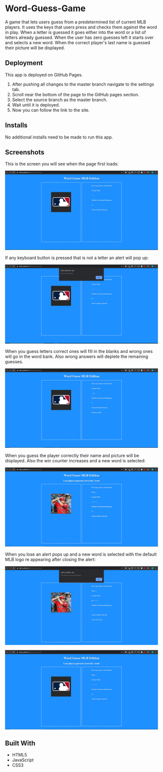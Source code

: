 # Word-Guess-Game
A game that lets users guess from a predetermined list of current MLB players. It uses the keys that users press and checks them against the word in play. When a letter is guessed it goes either into the word or a list of letters already guessed. When the user has zero guesses left it starts over and selects a new word. When the correct player's last name is guessed their picture will be displayed.

## Deployment 
This app is deployed on GitHub Pages.
1. After pushing all changes to the master branch navigate to the settings tab.
1. Scroll near the bottom of the page to the GitHub pages section.
1. Select the source branch as the master branch.
1. Wait until it is deployed.
1. Now you can follow the link to the site.

## Installs
No additional installs need to be made to run this app.

## Screenshots

This is the screen you will see when the page first loads:

![Starting Screen](/assets/Images/startingscreen.png)

If any keyboard button is pressed that is not a letter an alert will pop up:

![Invalid button](/assets/Images/invalidinput.png)

When you guess letters correct ones will fill in the blanks and wrong ones will go in the word bank. Also wrong answers will deplete the remaining guesses.

![Example Guesses](/assets/Images/guesses.png)

When you guess the player correctly their name and picture will be displayed. Also the win counter increases and a new word is selected:

![Win](/assets/Images/win.png)

When you lose an alert pops up and a new word is selected with the default MLB logo re appearing after closing the alert:

![loss](/assets/Images/loss.png)

![After alert closes loss scren](/assets/Images/loss2.png)

## Built With 
* HTML5
* JavaScript 
* CSS3
